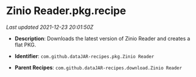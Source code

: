 # Zinio Reader.pkg.recipe

_Last updated 2021-12-23 20:01:50Z_

- **Description**: Downloads the latest version of Zinio Reader and creates a flat PKG.

- **Identifier**: `com.github.dataJAR-recipes.pkg.Zinio Reader`

- **Parent Recipes**: `com.github.dataJAR-recipes.download.Zinio Reader`
